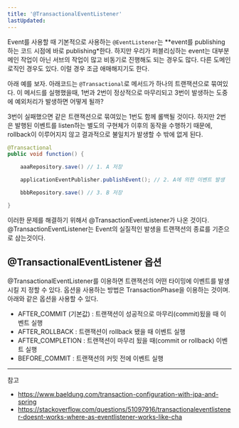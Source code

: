 ```yaml
---
title: '@TransactionalEventListener'
lastUpdated: 
---
```


Event를 사용할 때 기본적으로 사용하는 `@EventListener`는 **event를 publishing 하는 코드 시점에 바로 publishing*한다. 하지만 우리가 퍼블리싱하는 event는 대부분 메인 작업이 아닌 서브의 작업이 많고 비동기로 진행해도 되는 경우도 많다. 다른 도메인 로직인 경우도 있다. 이럴 경우 조금 애매해지기도 한다.

아래 예를 보자. 아래코드는 `@Transactional`로 메서드가 하나의 트랜잭션으로 묶여있다. 이 메서드를 실행했을때, 1번과 2번이 정상적으로 마무리되고 3번이 발생하는 도중에 예외처리가 발생하면 어떻게 될까?

3번이 실패했으면 같은 트랜잭션으로 묶여있는 1번도 함께 롤백될 것이다. 하지만 2번은 발행된 이벤트를 listen하는 별도의 구현체가 이후의 동작을 수행하기 때문에, rollback이 이루어지지 않고 결과적으로 불일치가 발생할 수 밖에 없게 된다.

```java
@Transactional
public void function() {

    aaaRepository.save() // 1. A 저장

    applicationEventPublisher.publishEvent(); // 2. A에 의한 이벤트 발생

    bbbRepository.save() // 3. B 저장

}
```

이러한 문제를 해결하기 위해서 @TransactionEventListener가 나온 것이다. @TransactionEventListener는 Event의 실질적인 발생을 트랜잭션의 종료를 기준으로 삼는것이다.

## @TransactionalEventListener 옵션

@TransactionalEventListener를 이용하면 트랜잭션의 어떤 타이밍에 이벤트를 발생시킬 지 정할 수 있다. 옵션을 사용하는 방법은 TransactionPhase을 이용하는 것이며. 아래와 같은 옵션을 사용할 수 있다.

- AFTER_COMMIT (기본값) : 트랜잭션이 성공적으로 마무리(commit)됬을 때 이벤트 실행
- AFTER_ROLLBACK : 트랜잭션이 rollback 됐을 때 이벤트 실행
- AFTER_COMPLETION : 트랜잭션이 마무리 됬을 때(commit or rollback) 이벤트 실행
- BEFORE_COMMIT : 트랜잭션의 커밋 전에 이벤트 실행

---

참고

- https://www.baeldung.com/transaction-configuration-with-jpa-and-spring
- https://stackoverflow.com/questions/51097916/transactionaleventlistener-doesnt-works-where-as-eventlistener-works-like-cha